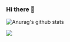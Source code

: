 ### Hi there 👋

![Anurag's github stats](https://github-readme-stats.vercel.app/api?username=Navachethan-Murugeppa&show_icons=true&theme=radical)

![](https://komarev.com/ghpvc/?username=Navachethan-Murugeppa)


